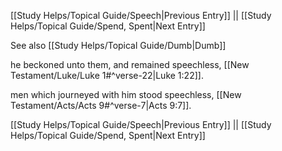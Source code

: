 [[Study Helps/Topical Guide/Speech|Previous Entry]]  ||  [[Study Helps/Topical Guide/Spend, Spent|Next Entry]]

 See also [[Study Helps/Topical Guide/Dumb|Dumb]]

 he beckoned unto them, and remained speechless, [[New Testament/Luke/Luke 1#^verse-22|Luke 1:22]].

 men which journeyed with him stood speechless, [[New Testament/Acts/Acts 9#^verse-7|Acts 9:7]].

[[Study Helps/Topical Guide/Speech|Previous Entry]]  ||  [[Study Helps/Topical Guide/Spend, Spent|Next Entry]]
